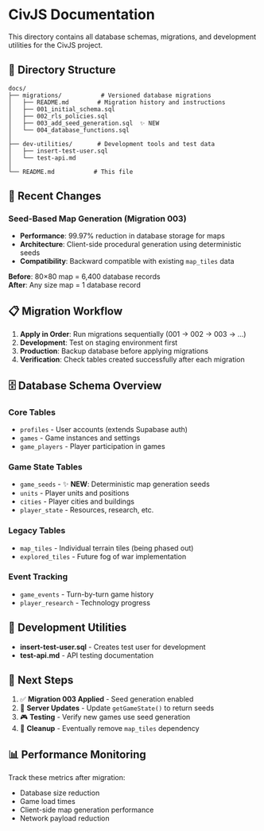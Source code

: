 # CivJS Documentation

This directory contains all database schemas, migrations, and development utilities for the CivJS project.

## 📁 Directory Structure

```
docs/
├── migrations/           # Versioned database migrations
│   ├── README.md        # Migration history and instructions
│   ├── 001_initial_schema.sql
│   ├── 002_rls_policies.sql
│   ├── 003_add_seed_generation.sql  ✨ NEW
│   └── 004_database_functions.sql
│
├── dev-utilities/       # Development tools and test data
│   ├── insert-test-user.sql
│   └── test-api.md
│
└── README.md           # This file
```

## 🚀 Recent Changes

### Seed-Based Map Generation (Migration 003)

- **Performance**: 99.97% reduction in database storage for maps
- **Architecture**: Client-side procedural generation using deterministic seeds
- **Compatibility**: Backward compatible with existing `map_tiles` data

**Before**: 80×80 map = 6,400 database records  
**After**: Any size map = 1 database record

## 📋 Migration Workflow

1. **Apply in Order**: Run migrations sequentially (001 → 002 → 003 → ...)
2. **Development**: Test on staging environment first
3. **Production**: Backup database before applying migrations
4. **Verification**: Check tables created successfully after each migration

## 🗄️ Database Schema Overview

### Core Tables

- `profiles` - User accounts (extends Supabase auth)
- `games` - Game instances and settings
- `game_players` - Player participation in games

### Game State Tables

- `game_seeds` - ✨ **NEW**: Deterministic map generation seeds
- `units` - Player units and positions
- `cities` - Player cities and buildings
- `player_state` - Resources, research, etc.

### Legacy Tables

- `map_tiles` - Individual terrain tiles (being phased out)
- `explored_tiles` - Future fog of war implementation

### Event Tracking

- `game_events` - Turn-by-turn game history
- `player_research` - Technology progress

## 🔧 Development Utilities

- **insert-test-user.sql** - Creates test user for development
- **test-api.md** - API testing documentation

## 🎯 Next Steps

1. ✅ **Migration 003 Applied** - Seed generation enabled
2. 🔄 **Server Updates** - Update `getGameState()` to return seeds
3. 🎮 **Testing** - Verify new games use seed generation
4. 🧹 **Cleanup** - Eventually remove `map_tiles` dependency

## 📊 Performance Monitoring

Track these metrics after migration:

- Database size reduction
- Game load times
- Client-side map generation performance
- Network payload reduction
